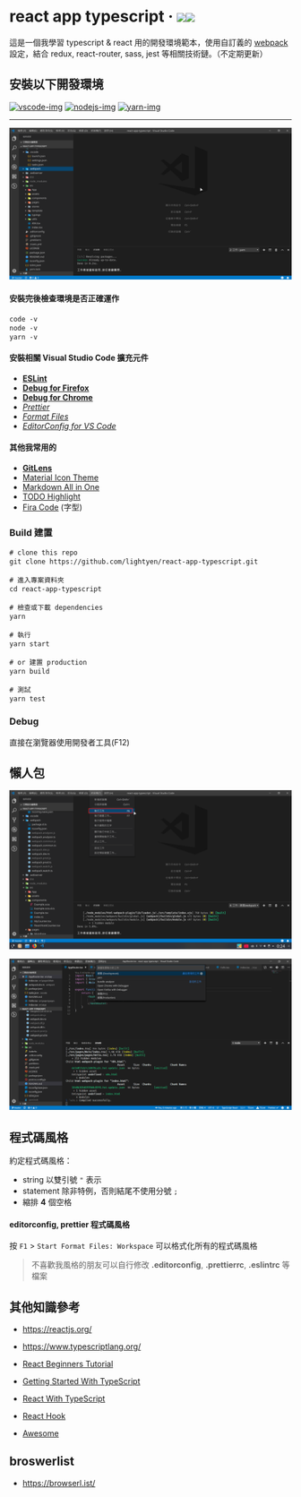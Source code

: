 # react app typescript &middot; ![](https://travis-ci.com/lightyen/react-app-typescript.svg?branch=master)![](https://img.shields.io/github/license/lightyen/react-app-typescript.svg)

這是一個我學習 typescript & react 用的開發環境範本，使用自訂義的 [webpack](https://webpack.js.org/) 設定，結合 redux, react-router, sass, jest 等相關技術鏈。（不定期更新）

## 安裝以下開發環境

<a href="https://code.visualstudio.com">
<img src="https://user-images.githubusercontent.com/49339/32078127-102bbcfe-baa6-11e7-8ab9-b04dcad2035e.png" alt="vscode-img" width="10%"/></a>

<a href="https://nodejs.org">
<img src="https://nodejs.org/static/images/logos/nodejs-new-pantone-black.png" alt="nodejs-img" width="15%"/></a>

<a href="https://yarnpkg.com">
<img src="https://raw.githubusercontent.com/yarnpkg/assets/master/yarn-kitten-full.png" alt="yarn-img" width="15%"/></a>

---

![預覽圖](https://raw.githubusercontent.com/lightyen/react-app-typescript/resources/images/env.png)

#### 安裝完後檢查環境是否正確運作

```shell
code -v
node -v
yarn -v
```

#### 安裝相關 Visual Studio Code 擴充元件

- [**ESLint**](https://marketplace.visualstudio.com/items?itemName=dbaeumer.vscode-eslint)
- [**Debug for Firefox**](https://marketplace.visualstudio.com/items?itemName=hbenl.vscode-firefox-debug)
- [**Debug for Chrome**](https://marketplace.visualstudio.com/items?itemName=msjsdiag.debugger-for-chrome)
- [_Prettier_](https://marketplace.visualstudio.com/items?itemName=esbenp.prettier-vscode)
- [_Format Files_](https://marketplace.visualstudio.com/items?itemName=jbockle.jbockle-format-files)
- [_EditorConfig for VS Code_](https://marketplace.visualstudio.com/items?itemName=EditorConfig.EditorConfig)

#### 其他我常用的

- [**GitLens**](https://marketplace.visualstudio.com/items?itemName=eamodio.gitlens)
- [Material Icon Theme](https://marketplace.visualstudio.com/items?itemName=PKief.material-icon-theme)
- [Markdown All in One](https://marketplace.visualstudio.com/items?itemName=yzhang.markdown-all-in-one)
- [TODO Highlight](https://marketplace.visualstudio.com/items?itemName=wayou.vscode-todo-highlight)
- [Fira Code](https://github.com/tonsky/FiraCode) (字型)

### Build 建置

```shell
# clone this repo
git clone https://github.com/lightyen/react-app-typescript.git

# 進入專案資料夾
cd react-app-typescript

# 檢查或下載 dependencies
yarn

# 執行
yarn start

# or 建置 production
yarn build

# 測試
yarn test
```

### Debug

直接在瀏覽器使用開發者工具(F12)

## 懶人包

![02.png](https://raw.githubusercontent.com/lightyen/react-app-typescript/resources/images/02.png)

![03.png](https://raw.githubusercontent.com/lightyen/react-app-typescript/resources/images/dev.png)

## 程式碼風格

約定程式碼風格：

- string 以雙引號 `"` 表示
- statement 除非特例，否則結尾不使用分號 `;`
- 縮排 **4** 個空格

#### editorconfig, prettier 程式碼風格

按 `F1` > `Start Format Files: Workspace` 可以格式化所有的程式碼風格

> 不喜歡我風格的朋友可以自行修改 **.editorconfig**, **.prettierrc**, **.eslintrc** 等檔案

## 其他知識參考

- https://reactjs.org/
- https://www.typescriptlang.org/

- [React Beginners Tutorial](https://www.youtube.com/watch?v=DLX62G4lc44)
- [Getting Started With TypeScript](https://basarat.gitbooks.io/typescript/content/docs/getting-started.html)
- [React With TypeScript](https://basarat.gitbooks.io/typescript/docs/jsx/react.html)
- [React Hook](https://www.youtube.com/watch?v=wXLf18DsV-I)
- [Awesome](https://github.com/enaqx/awesome-react)

## broswerlist

- https://browserl.ist/
